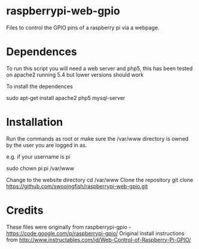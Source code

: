 raspberrypi-web-gpio
====================

Files to control the GPIO pins of a raspberry pi via a webpage.


Dependences
====================
To run this script you will need a web server and php5, this has been
tested on apache2 running 5.4 but lower versions should work

To install the dependences 

sudo apt-get install apache2 php5 mysql-server


Installation
====================
Run the commands as root or make sure the /var/www directory is owned by 
the user you are logged in as.

e.g. if your username is pi

sudo chown pi:pi /var/www 

Change to the website directory
cd /var/www
Clone the repository
git clone https://github.com/swooingfish/raspberrypi-web-gpio.git


Credits
====================
These files were originally from raspberrypi-gpio - https://code.google.com/p/raspberrypi-gpio/ 
Original install instructions from http://www.instructables.com/id/Web-Control-of-Raspberry-Pi-GPIO/
